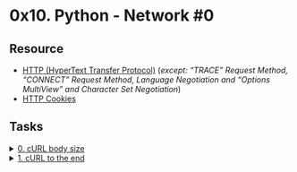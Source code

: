 # 0x10. Python - Network #0 

## Resource

- [HTTP (HyperText Transfer Protocol)](https://www3.ntu.edu.sg/home/ehchua/programming/webprogramming/HTTP_Basics.html) (*except: “TRACE” Request Method, “CONNECT” Request Method, Language Negotiation and “Options MultiView” and Character Set Negotiation*)
- [HTTP Cookies](https://developer.mozilla.org/en-US/docs/Web/HTTP/Cookies)

## Tasks

<details>
<summary><a href="./0-body_size.sh">0. cURL body size</a></summary><br>
<a href='https://postimages.org/' target='_blank'><img src='https://i.postimg.cc/6qhPyM9y/image.png' border='0' alt='image'/></a>
</details>

<details>
<summary><a href="./1-body.sh">1. cURL to the end</a></summary><br>
<a href='https://postimages.org/' target='_blank'><img src='https://i.postimg.cc/8CTknz5v/image.png' border='0' alt='image'/></a>
</details>
